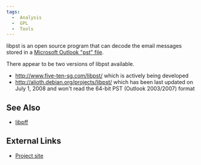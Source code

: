 ```yaml
---
tags:
  -  Analysis
  -  GPL
  -  Tools 
---
```

libpst is an open source program that can decode the email messages
stored in a [Microsoft Outlook "pst"
file](personal_folder_file_(pab,_pst,_ost).md).

There appear to be two versions of libpst available.

- <http://www.five-ten-sg.com/libpst/> which is actively being developed
- <http://alioth.debian.org/projects/libpst/> which has been last
  updated on July 1, 2008 and won't read the 64-bit PST (Outlook
  2003/2007) format

## See Also

- [libpff](libpff.md)

## External Links

- [Project site](http://www.five-ten-sg.com/libpst/)